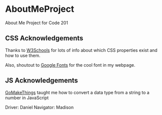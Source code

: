 # AboutMeProject
About Me Project for Code 201

## CSS Acknowledgements
Thanks to [W3Schools](https://www.w3schools.com/css/default.asp) for lots of info about which CSS properties exist and how to use them.

Also, shoutout to [Google Fonts](https://fonts.google.com/) for the cool font in my webpage.

## JS Acknowledgements

[GoMakeThings](https://gomakethings.com/converting-strings-to-numbers-with-vanilla-javascript/) taught me how to convert a data type from a string to a number in JavaScript

Driver: Daniel
Navigator: Madison